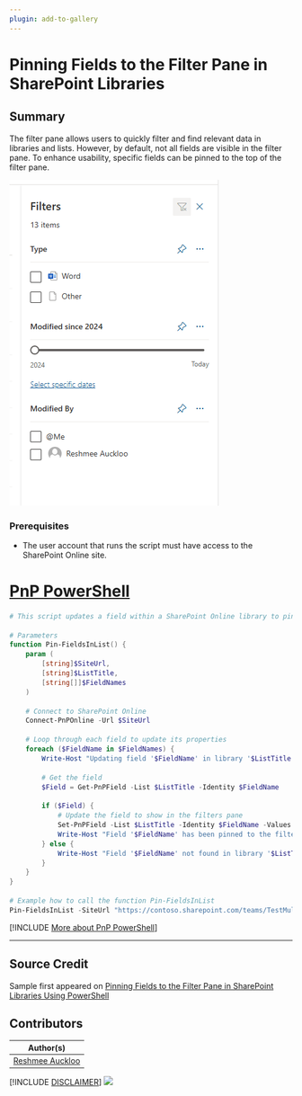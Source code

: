 ```yaml
---
plugin: add-to-gallery
---
```


# Pinning Fields to the Filter Pane in SharePoint Libraries

## Summary

The filter pane allows users to quickly filter and find relevant data in libraries and lists. However, by default, not all fields are visible in the filter pane. To enhance usability, specific fields can be pinned to the top of the filter pane.

![Example Screenshot](assets/preview.png)

### Prerequisites

- The user account that runs the script must have access to the SharePoint Online site.

# [PnP PowerShell](#tab/pnpps)

```powershell
# This script updates a field within a SharePoint Online library to pin it to the top of the filters pane.

# Parameters
function Pin-FieldsInList() {
    param (
        [string]$SiteUrl,
        [string]$ListTitle,
        [string[]]$FieldNames
    )

    # Connect to SharePoint Online
    Connect-PnPOnline -Url $SiteUrl

    # Loop through each field to update its properties
    foreach ($FieldName in $FieldNames) {
        Write-Host "Updating field '$FieldName' in library '$ListTitle'..."

        # Get the field
        $Field = Get-PnPField -List $ListTitle -Identity $FieldName

        if ($Field) {
            # Update the field to show in the filters pane
            Set-PnPField -List $ListTitle -Identity $FieldName -Values @{ShowInFiltersPane = 1}
            Write-Host "Field '$FieldName' has been pinned to the filters pane."
        } else {
            Write-Host "Field '$FieldName' not found in library '$ListTitle'."
        }
    }
}

# Example how to call the function Pin-FieldsInList 
Pin-FieldsInList -SiteUrl "https://contoso.sharepoint.com/teams/TestMultipleLibraries" -ListTitle "amberlib" -FieldNames @("Modified", "Type")
```

[!INCLUDE [More about PnP PowerShell](../../docfx/includes/MORE-PNPPS.md)]

***

## Source Credit

Sample first appeared on [Pinning Fields to the Filter Pane in SharePoint Libraries Using PowerShell](https://reshmeeauckloo.com/posts/powershell-sharepoint-library-pin-field-filter-pane/)

## Contributors

| Author(s) |
|-----------|
| [Reshmee Auckloo](https://github.com/reshmee011) |


[!INCLUDE [DISCLAIMER](../../docfx/includes/DISCLAIMER.md)]
<img src="https://m365-visitor-stats.azurewebsites.net/script-samples/scripts/spo-pin-field-filterpane" aria-hidden="true" />

